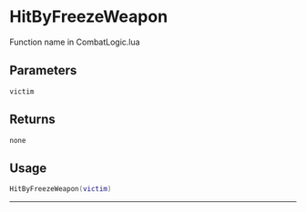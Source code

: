# HitByFreezeWeapon
Function name in CombatLogic.lua
## Parameters
`victim`
## Returns
`none`
## Usage
```lua
HitByFreezeWeapon(victim)
```
---
